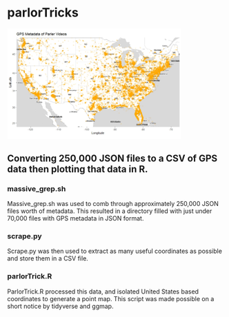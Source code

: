 # parlorTricks
<img src="https://raw.githubusercontent.com/nadir-it/parlorTricks/main/GPSMetaData.jpeg" width="80%">

## Converting 250,000 JSON files to a CSV of GPS data then plotting that data in R.

### massive_grep.sh 
Massive_grep.sh was used to comb through approximately 250,000 JSON files worth of metadata.
This resulted in a directory filled with just under 70,000 files with GPS metadata in JSON format.

### scrape.py
Scrape.py was then used to extract as many useful coordinates as possible and store them in a CSV file.

### parlorTrick.R
ParlorTrick.R processed this data, and isolated United States based coordinates to generate a point map.
This script was made possible on a short notice by tidyverse and ggmap.
